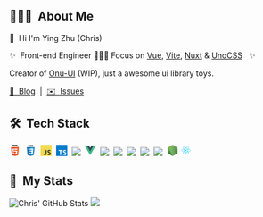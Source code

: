 ## 🦸🏻‍♂️ &nbsp;About Me

👋 &nbsp;Hi I'm Ying Zhu (Chris)

✨ &nbsp;Front-end Engineer 🧑🏻‍💻 Focus on [Vue](https://github.com/vuejs/core), [Vite](https://github.com/vitejs/vite), [Nuxt](https://github.com/nuxt/framework) & [UnoCSS](https://github.com/unocss/unocss) &nbsp; ✨

Creator of [Onu-UI](https://github.com/onu-ui/onu-ui) (WIP), just a awesome ui library toys.

[📖 &nbsp;Blog](http://zyob.top/)
&nbsp;|&nbsp;
[✉️ &nbsp;Issues](https://github.com/chris-zhu/chris-zhu/issues)

## 🛠 &nbsp;Tech Stack
<code><img height="20" src="https://raw.githubusercontent.com/github/explore/80688e429a7d4ef2fca1e82350fe8e3517d3494d/topics/html/html.png"></code>&nbsp;
<code><img height="20" src="https://raw.githubusercontent.com/github/explore/80688e429a7d4ef2fca1e82350fe8e3517d3494d/topics/css/css.png"></code>&nbsp;
<code><img height="20" src="https://raw.githubusercontent.com/github/explore/80688e429a7d4ef2fca1e82350fe8e3517d3494d/topics/javascript/javascript.png"></code>&nbsp;
<code><img height="20" src="https://raw.githubusercontent.com/github/explore/80688e429a7d4ef2fca1e82350fe8e3517d3494d/topics/typescript/typescript.png"></code>&nbsp;
<code><img height="20" src="https://vitejs.dev/logo.svg"></code>&nbsp;
<code><img height="20" src="https://raw.githubusercontent.com/github/explore/80688e429a7d4ef2fca1e82350fe8e3517d3494d/topics/vue/vue.png"></code>&nbsp;
<code><img height="20" src="https://viteconf.org/projects/nuxt.svg"></code>&nbsp;
<code><img height="20" src="https://d33wubrfki0l68.cloudfront.net/2f6479d73bc25170dc532dd42e059166573bf478/61057/favicon.svg"></code>&nbsp;
<code><img height="20" src="https://uno.antfu.me/play/icon-gray.svg"></code>&nbsp;
<code><img height="20" src="https://viteconf.org/projects/vitest.svg"></code>&nbsp;
<code><img height="20" src="https://viteconf.org/projects/pnpm.svg"></code>&nbsp;
<code><img height="20" src="https://raw.githubusercontent.com/github/explore/80688e429a7d4ef2fca1e82350fe8e3517d3494d/topics/nodejs/nodejs.png"></code>
<code><img height="20" src="https://raw.githubusercontent.com/github/explore/80688e429a7d4ef2fca1e82350fe8e3517d3494d/topics/react/react.png"></code>&nbsp;

## 🍁 &nbsp;My Stats

<div>
  <img height="150em" src="https://github-readme-stats.vercel.app/api?username=zyyv&show_icons=true&theme=tokyonight" alt="Chris' GitHub Stats"/>
  <img height="150em" src="https://github-readme-stats.vercel.app/api/top-langs/?username=zyyv&layout=compact&theme=tokyonight" />
</div>
